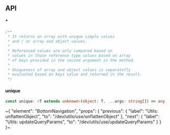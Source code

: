 

## API

#### *

```ts
/**
 * It returns an array with unique simple values
 * and / or array and object values.
 *
 * Referenced values are only compared based on
 * values in those reference type values based on array
 * of keys provided in the second argument in the method.
 *
 * Uniqueness of array and object values is separatelly
 * evaluated based on keys value and returned in the result.
 */
```

#### unique

```ts
const unique: <T extends unknown>(object: T, ...args: string[]) => any[];
```


~{
  "element": "BottomNavigation",
  "props": {
    "previous": {
      "label": "Utils: unflattenObject",
      "to": "/dev/utils/use/unflattenObject"
    },
    "next": {
      "label": "Utils: updateQueryParams",
      "to": "/dev/utils/use/updateQueryParams"
    }
  }
}~